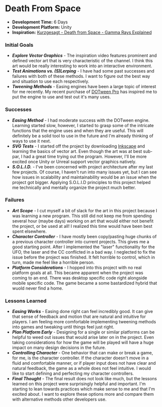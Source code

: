 # Death From Space

+ **Development Time:** 6 Days
+ **Development Platform:** Unity
+ **Inspiration:** [Kurzgesagt - Death from Space - Gamma Rays Explained](https://www.youtube.com/watch?v=RLykC1VN7NY)

### Initial Goals
+ ***Explore Vector Graphics*** - The inspiration video features prominent and defined vector art that is very characteristic of the channel. I think this art would be really interesting to work into an interactive environment.
+ ***Test Animations vs. (S)Lerping*** - I have had some past successes and failures with both of these methods. I want to figure out the best way and situation to use each respectively.
+ ***Tweening Methods*** - Easing engines have been a large topic of interest for me recently. My recent purchase of [DOTween Pro](http://dotween.demigiant.com/) has inspired me to put the engine to use and test out it's many uses.

### Successes
+ ***Easing Method*** - I had moderate success with the DOTween engine. Learning started slow, however, I started to grasp some of the intricate functions that the engine uses and when they are useful. This will definitely be a solid tool to use in the future and I'm already thinking of ways to use it next.
+ ***SVG Tests*** - I started off the project by downloading [Inkscape](https://inkscape.org/en/) and learning the basics of vector art. Even though the art was at best sub-par, I had a great time trying out the program. However, I'll be more excited once Unity or Unreal support vector graphics natively.
+ ***S.O.L.I.D.*** - I've been concerned with project architecture after my last few projects. Of course, I haven't run into many issues yet, but I can see how issues in scalability and maintainability would be an issue when the project got bigger. Applying S.O.L.I.D principles to this project helped me technically and mentally organize the project much better.

### Failures
+ ***Art Scope*** - I cut myself a bit of slack for the art in this project because I was learning a new program. This still did not keep me from spending several hour (maybe days) working on art that would either not benefit the project, or be used at all! I realized this time would have been best spent elsewhere.
+ ***Character Controller*** - I have mostly been copy/pasting huge chunks of a previous character controller into current projects. This gives me a good starting point. After I implemented the "laser" functionality for the UFO, the laser and the CC conflicted in a bad way. I neglected to fix the issue before the project was finished. It felt horrible to control, which in turn, made me feel like a horrible person.
+ ***Platform Considerations*** - I hopped into this project with no real platform goals at all. This became apparent when the project was coming to an end. There was desktop specific code right alongside mobile specific code. The game became a some bastardized hybrid that wuold never find a home.

### Lessons Learned
+ ***Easing Works*** - Easing done right can feel incredibly good. It can give that sense of feedback and motion that are natural and intuitive for players. I am feeling more comfortable implementing tweening methods into games and tweaking until things feel just right.
+ ***Plan Platform Early*** - Designing for a single or similar platforms can be helpful to weed out issues that would arise later on in the project. Even taking considerations for how the game will be played will have a huge impact on many design decisions in the future.
+ ***Controlling Character*** - One behavior that can make or break a game, for me, is the character controller. If the character doesn't move in a fluid and comfortable manner, or if player input does not have clear and natural feedback, the game as a whole does not feel intuitive. I would like to start defining and perfecting my character controllers.
+ ***Final Thought*** - The final result does not look like much, but the lessons learned on this project were surprisingly helpful and important. I'm starting to lean towards practices which make sense to me and that I'm excited about. I want to explore these options more and compare them with alternative methods other developers use.
